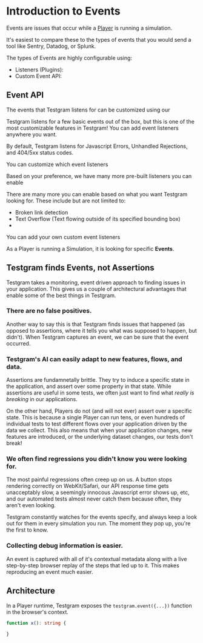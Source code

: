 # Introduction to Events
Events are issues that occur while a [Player](/player/player) is running a simulation.

It's easiest to compare these to the types of events that you would send a tool like Sentry, Datadog, or Splunk.

The types of Events are highly configurable using: 
* Listeners (Plugins): 
* Custom Event API:

## Event API



The events that Testgram listens for can be customized using our 

Testgram listens for a few basic events out of the box, but this is one of the most customizable
features in Testgram! You can add event listeners anywhere you want.

By default, Testgram listens for Javascript Errors, Unhandled Rejections, and 404/5xx status codes.

You can customize which event listeners

Based on your preference, we have many more pre-built listeners you can enable

There are many more you can enable based on what you want Testgram looking for. These include but are not limited to:
* Broken link detection
* Text Overflow (Text flowing outside of its specified bounding box)
*

You can add your own custom event listeners


As a Player is running a Simulation, it is looking for specific **Events**.

## Testgram finds Events, not Assertions
Testgram takes a monitoring, event driven approach to finding issues in your application.
This gives us a couple of architectural advantages that enable some of the best things in Testgram. 

### There are no false positives.
Another way to say this is that Testgram finds issues that happened (as opposed to assertions, where it tells you what was supposed to happen, but didn't).
When Testgram captures an event, we can be sure that the event occurred.

### Testgram's AI can easily adapt to new features, flows, and data.
Assertions are fundamnetally brittle. They try to induce a specific state in the application, and assert over some property in that state.
While assertions are useful in some tests, we often just want to find what *really is breaking* in our applications.

On the other hand, Players do not (and will not ever) assert over a specific state.
This is because a single Player can run tens, or even hundreds of individual tests to test different flows over your application driven by the data we collect.
This also means that when your application changes, new features are introduced, or the underlying dataset changes, our tests don't break!

### We often find regressions you didn't know you were looking for.
The most painful regressions often creep up on us. A button stops rendering correctly on WebKit/Safari, our API response time gets unacceptably slow, 
a seemingly innocous Javascript error shows up, etc, and our automated tests almost never catch them because often, they aren't even looking.

Testgram constantly watches for the events specify, and always keep a look out for them in every simulation you run. The moment they pop up, you're the first to know.
  
### Collecting debug information is easier. 
An event is captured with all of it's contextual metadata along with a live step-by-step browser replay of the steps that led up to it. This makes reproducing 
an event much easier.




## Architecture
In a Player runtime, Testgram exposes the `testgram.event({...})` function in the browser's context.

```typescript
function x(): string {
    
}
```